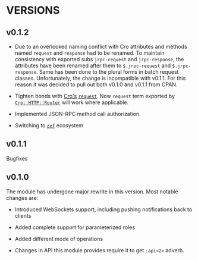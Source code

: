 VERSIONS
========

v0.1.2
------

  * Due to an overlooked naming conflict with Cro attributes and methods named `request` and `response` had to be renamed. To maintain consistency with exported subs `jrpc-request` and `jrpc-response`, the attributes have been renamed after them to `$.jrpc-request` and `$.jrpc-response`. Same has been done to the plural forms in batch request classes. Unfortunately, the change is incompatible with v0.1.1. For this reason it was decided to pull out both v0.1.0 and v0.1.1 from CPAN.

  * Tighten bonds with [Cro's](https://cro.services) [`request`](https://cro.services/docs/reference/cro-http-request). Now `request` term exported by [`Cro::HTTP::Router`](https://cro.services/docs/reference/cro-http-router) will work where applicable.

  * Implemented JSON-RPC method call authorization.

  * Switching to [`zef`](https://github.com/tony-o/raku-fez) ecosystem

v0.1.1
------

Bugfixes

v0.1.0
------

The module has undergone major rewrite in this version. Most notable changes are:

  * Introduced WebSockets support, including pushing notifications back to clients

  * Added complete support for parameterized roles

  * Added different mode of operations

  * Changes in API this module provides require it to get `:api<2>` adverb.

